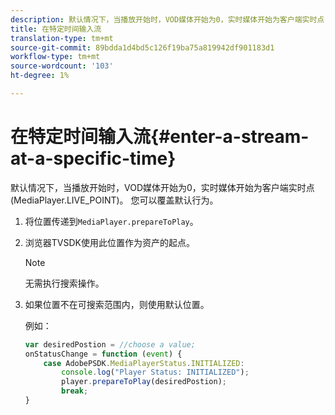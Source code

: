 ```yaml
---
description: 默认情况下，当播放开始时，VOD媒体开始为0，实时媒体开始为客户端实时点(MediaPlayer.LIVE_POINT)。 您可以覆盖默认行为。
title: 在特定时间输入流
translation-type: tm+mt
source-git-commit: 89bdda1d4bd5c126f19ba75a819942df901183d1
workflow-type: tm+mt
source-wordcount: '103'
ht-degree: 1%

---
```



# 在特定时间输入流{#enter-a-stream-at-a-specific-time}

默认情况下，当播放开始时，VOD媒体开始为0，实时媒体开始为客户端实时点(MediaPlayer.LIVE_POINT)。 您可以覆盖默认行为。

1. 将位置传递到`MediaPlayer.prepareToPlay`。
1. 浏览器TVSDK使用此位置作为资产的起点。

   >[!NOTE]
   >
   >无需执行搜索操作。

1. 如果位置不在可搜索范围内，则使用默认位置。

   例如：

   ```js
   var desiredPostion = //choose a value; 
   onStatusChange = function (event) { 
       case AdobePSDK.MediaPlayerStatus.INITIALIZED: 
           console.log("Player Status: INITIALIZED"); 
           player.prepareToPlay(desiredPostion); 
           break; 
   } 
   ```

